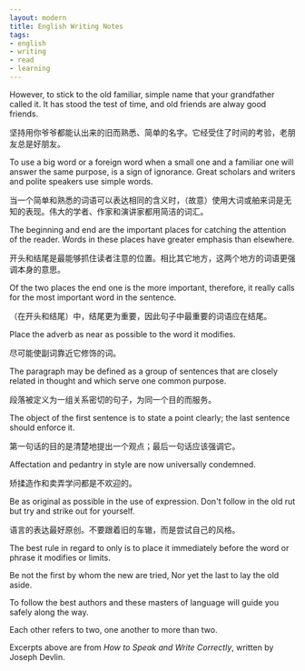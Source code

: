 ```yaml
---
layout: modern
title: English Writing Notes
tags:
- english
- writing
- read
- learning
---
```


However, to stick to the old familiar, simple name that your grandfather called it. It has stood the test of time, and old friends are alway good friends.

坚持用你爷爷都能认出来的旧而熟悉、简单的名字。它经受住了时间的考验，老朋友总是好朋友。

To use a big word or a foreign word when a small one and a familiar one will answer the same purpose, is a sign of ignorance. Great scholars and writers and polite speakers use simple words.

当一个简单和熟悉的词语可以表达相同的含义时，（故意）使用大词或舶来词是无知的表现。伟大的学者、作家和演讲家都用简洁的词汇。

The beginning and end are the important places for catching the attention of the reader. Words in these places have greater emphasis than elsewhere.

开头和结尾是最能够抓住读者注意的位置。相比其它地方，这两个地方的词语更强调本身的意思。

Of the two places the end one is the more important, therefore, it really calls for the most important word in the sentence.

（在开头和结尾）中，结尾更为重要，因此句子中最重要的词语应在结尾。

Place the adverb as near as possible to the word it modifies.

尽可能使副词靠近它修饰的词。

The paragraph may be defined as a group of sentences that are closely related in thought and which serve one common purpose.

段落被定义为一组关系密切的句子，为同一个目的而服务。

The object of the first sentence is to state a point clearly; the last sentence should enforce it.

第一句话的目的是清楚地提出一个观点；最后一句话应该强调它。

Affectation and pedantry in style are now universally condemned.

矫揉造作和卖弄学问都是不欢迎的。

Be as original as possible in the use of expression. Don't follow in the old rut but try and strike out for yourself.

语言的表达最好原创。不要跟着旧的车辙，而是尝试自己的风格。

The best rule in regard to only is to place it immediately before the word or phrase it modifies or limits.

Be not the first by whom the new are tried, Nor yet the last to lay the old aside.

To follow the best authors and these masters of language will guide you safely along the way.

Each other refers to two, one another to more than two.

Excerpts above are from *How to Speak and Write Correctly*, written by Joseph Devlin.